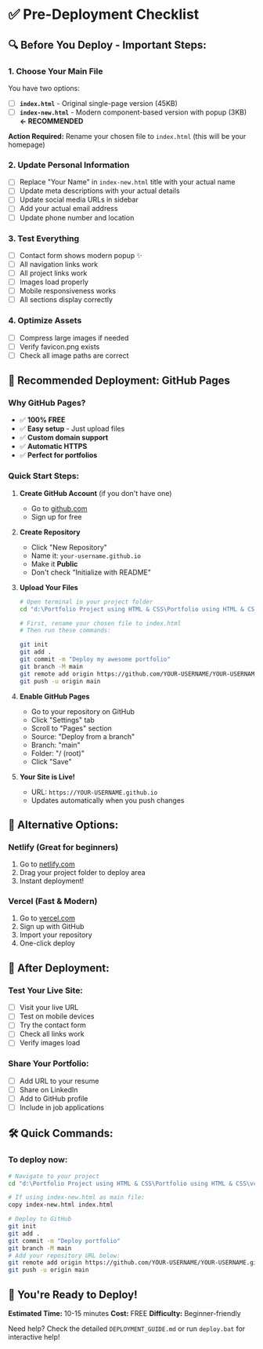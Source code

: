 # ✅ Pre-Deployment Checklist

## 🔍 Before You Deploy - Important Steps:

### 1. Choose Your Main File
You have two options:
- [ ] **`index.html`** - Original single-page version (45KB)
- [ ] **`index-new.html`** - Modern component-based version with popup (3KB) **← RECOMMENDED**

**Action Required:** Rename your chosen file to `index.html` (this will be your homepage)

### 2. Update Personal Information
- [ ] Replace "Your Name" in `index-new.html` title with your actual name
- [ ] Update meta descriptions with your actual details
- [ ] Update social media URLs in sidebar
- [ ] Add your actual email address
- [ ] Update phone number and location

### 3. Test Everything
- [ ] Contact form shows modern popup ✨
- [ ] All navigation links work
- [ ] All project links work
- [ ] Images load properly
- [ ] Mobile responsiveness works
- [ ] All sections display correctly

### 4. Optimize Assets
- [ ] Compress large images if needed
- [ ] Verify favicon.png exists
- [ ] Check all image paths are correct

## 🚀 Recommended Deployment: GitHub Pages

### Why GitHub Pages?
- ✅ **100% FREE**
- ✅ **Easy setup** - Just upload files
- ✅ **Custom domain support**
- ✅ **Automatic HTTPS**
- ✅ **Perfect for portfolios**

### Quick Start Steps:

1. **Create GitHub Account** (if you don't have one)
   - Go to [github.com](https://github.com)
   - Sign up for free

2. **Create Repository**
   - Click "New Repository"
   - Name it: `your-username.github.io`
   - Make it **Public**
   - Don't check "Initialize with README"

3. **Upload Your Files**
   ```bash
   # Open terminal in your project folder
   cd "d:\Portfolio Project using HTML & CSS\Portfolio using HTML & CSS\vcard-personal-portfolio-master"
   
   # First, rename your chosen file to index.html
   # Then run these commands:
   
   git init
   git add .
   git commit -m "Deploy my awesome portfolio"
   git branch -M main
   git remote add origin https://github.com/YOUR-USERNAME/YOUR-USERNAME.github.io.git
   git push -u origin main
   ```

4. **Enable GitHub Pages**
   - Go to your repository on GitHub
   - Click "Settings" tab
   - Scroll to "Pages" section
   - Source: "Deploy from a branch"
   - Branch: "main"
   - Folder: "/ (root)"
   - Click "Save"

5. **Your Site is Live!**
   - URL: `https://YOUR-USERNAME.github.io`
   - Updates automatically when you push changes

## 🎯 Alternative Options:

### Netlify (Great for beginners)
1. Go to [netlify.com](https://netlify.com)
2. Drag your project folder to deploy area
3. Instant deployment!

### Vercel (Fast & Modern)
1. Go to [vercel.com](https://vercel.com)
2. Sign up with GitHub
3. Import your repository
4. One-click deploy

## 📱 After Deployment:

### Test Your Live Site:
- [ ] Visit your live URL
- [ ] Test on mobile devices
- [ ] Try the contact form
- [ ] Check all links work
- [ ] Verify images load

### Share Your Portfolio:
- [ ] Add URL to your resume
- [ ] Share on LinkedIn
- [ ] Add to GitHub profile
- [ ] Include in job applications

## 🛠️ Quick Commands:

### To deploy now:
```bash
# Navigate to your project
cd "d:\Portfolio Project using HTML & CSS\Portfolio using HTML & CSS\vcard-personal-portfolio-master"

# If using index-new.html as main file:
copy index-new.html index.html

# Deploy to GitHub
git init
git add .
git commit -m "Deploy portfolio"
git branch -M main
# Add your repository URL below:
git remote add origin https://github.com/YOUR-USERNAME/YOUR-USERNAME.github.io.git
git push -u origin main
```

## 🎉 You're Ready to Deploy!

**Estimated Time:** 10-15 minutes
**Cost:** FREE
**Difficulty:** Beginner-friendly

Need help? Check the detailed `DEPLOYMENT_GUIDE.md` or run `deploy.bat` for interactive help!
